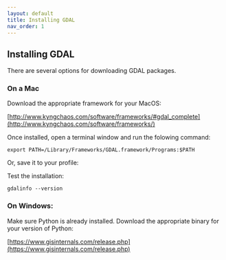 ```yaml
---
layout: default
title: Installing GDAL
nav_order: 1
---
```


## Installing GDAL

There are several options for downloading GDAL packages. 

### On a Mac

Download the appropriate framework for your MacOS:

[http://www.kyngchaos.com/software/frameworks/#gdal_complete](http://www.kyngchaos.com/software/frameworks/)

Once installed, open a terminal window and run the folowing command:

```export PATH=/Library/Frameworks/GDAL.framework/Programs:$PATH```

Or, save it to your profile:

Test the installation:

```gdalinfo --version```

### On Windows:

Make sure Python is already installed. Download the appropriate binary for your version of Python:

[https://www.gisinternals.com/release.php](https://www.gisinternals.com/release.php)
